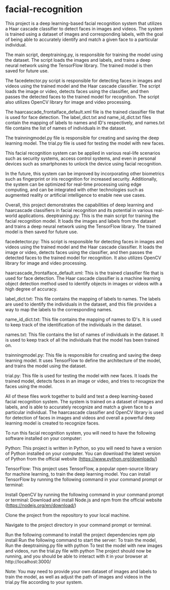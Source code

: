 # facial-recognition
This project is a deep learning-based facial recognition system that utilizes a Haar cascade classifier to detect faces in images and videos. The system is trained using a dataset of images and corresponding labels, with the goal of being able to accurately identify and match a given face to a particular individual.

The main script, deeptraining.py, is responsible for training the model using the dataset. The script loads the images and labels, and trains a deep neural network using the TensorFlow library. The trained model is then saved for future use.

The facedetector.py script is responsible for detecting faces in images and videos using the trained model and the Haar cascade classifier. The script loads the image or video, detects faces using the classifier, and then passes the detected faces to the trained model for recognition. The script also utilizes OpenCV library for image and video processing.

The haarcascade_frontalface_default.xml file is the trained classifier file that is used for face detection. The label_dict.txt and name_id_dict.txt files contain the mapping of labels to names and ID's respectively, and names.txt file contains the list of names of individuals in the dataset.

The trainningmodel.py file is responsible for creating and saving the deep learning model. The trial.py file is used for testing the model with new faces.

This facial recognition system can be applied in various real-life scenarios such as security systems, access control systems, and even in personal devices such as smartphones to unlock the device using facial recognition.

In the future, this system can be improved by incorporating other biometrics such as fingerprint or iris recognition for increased security. Additionally, the system can be optimized for real-time processing using edge computing, and can be integrated with other technologies such as augmented reality or artificial intelligence to enable new use cases.

Overall, this project demonstrates the capabilities of deep learning and haarcascade classifiers in facial recognition and its potential in various real-world applications.
deeptraining.py: This is the main script for training the facial recognition model. It loads the images and labels from the dataset and trains a deep neural network using the TensorFlow library. The trained model is then saved for future use.

facedetector.py: This script is responsible for detecting faces in images and videos using the trained model and the Haar cascade classifier. It loads the image or video, detects faces using the classifier, and then passes the detected faces to the trained model for recognition. It also utilizes OpenCV library for image and video processing.

haarcascade_frontalface_default.xml: This is the trained classifier file that is used for face detection. The Haar cascade classifier is a machine learning object detection method used to identify objects in images or videos with a high degree of accuracy.

label_dict.txt: This file contains the mapping of labels to names. The labels are used to identify the individuals in the dataset, and this file provides a way to map the labels to the corresponding names.

name_id_dict.txt: This file contains the mapping of names to ID's. It is used to keep track of the identification of the individuals in the dataset.

names.txt: This file contains the list of names of individuals in the dataset. It is used to keep track of all the individuals that the model has been trained on.

trainningmodel.py: This file is responsible for creating and saving the deep learning model. It uses TensorFlow to define the architecture of the model, and trains the model using the dataset.

trial.py: This file is used for testing the model with new faces. It loads the trained model, detects faces in an image or video, and tries to recognize the faces using the model.

All of these files work together to build and test a deep learning-based facial recognition system. The system is trained on a dataset of images and labels, and is able to accurately recognize and match a given face to a particular individual. The haarcascade classifier and OpenCV library is used for detection of faces in images and videos and overall a powerful deep learning model is created to recognize faces.

To run this facial recognition system, you will need to have the following software installed on your computer:

Python: This project is written in Python, so you will need to have a version of Python installed on your computer. You can download the latest version of Python from the official website (https://www.python.org/downloads/)

TensorFlow: This project uses TensorFlow, a popular open-source library for machine learning, to train the deep learning model. You can install TensorFlow by running the following command in your command prompt or terminal:

Install OpenCV by running the following command in your command prompt or terminal:
Download and install Node.js and npm from the official website (https://nodejs.org/en/download/)

Clone the project from the repository to your local machine.

Navigate to the project directory in your command prompt or terminal.

Run the following command to install the project dependencies npm pip install
Run the following command to start the server:
To train the model, Run the deeptraining.py file with python
To test the model with new images and videos, run the trial.py file with python
The project should now be running, and you should be able to interact with it in your browser at http://localhost:3000/

Note: You may need to provide your own dataset of images and labels to train the model, as well as adjust the path of images and videos in the trial.py file according to your system.
